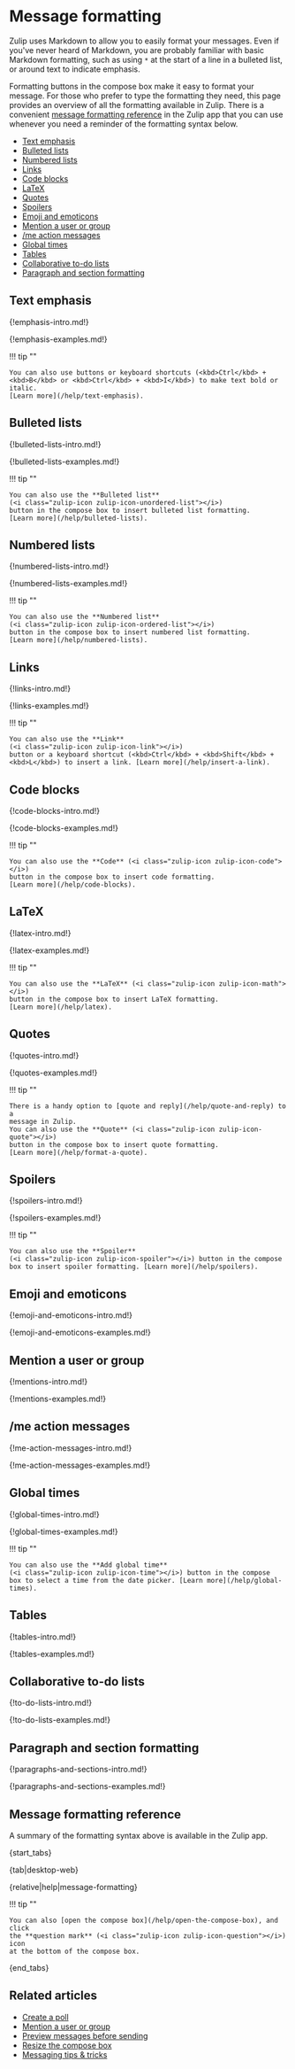 # Message formatting

[//]: # (All screenshots here require line-height: 22px and font-size: 16px in .message-content.)
[//]: # (Requires some additional fiddling for the LaTeX picture, inline code span, and maybe a few others.)

Zulip uses Markdown to allow you to easily format your messages. Even if you've
never heard of Markdown, you are probably familiar with basic Markdown
formatting, such as using `*` at the start of a line in a bulleted list, or
around text to indicate emphasis.

Formatting buttons in the compose box make it easy to format your message. For
those who prefer to type the formatting they need, this page provides an
overview of all the formatting available in Zulip. There is a convenient
[message formatting reference](#message-formatting-reference) in the Zulip
app that you can use whenever you need a reminder of the formatting syntax
below.

* [Text emphasis](#text-emphasis)
* [Bulleted lists](#bulleted-lists)
* [Numbered lists](#numbered-lists)
* [Links](#links)
* [Code blocks](#code-blocks)
* [LaTeX](#latex)
* [Quotes](#quotes)
* [Spoilers](#spoilers)
* [Emoji and emoticons](#emoji-and-emoticons)
* [Mention a user or group](#mention-a-user-or-group)
* [/me action messages](#me-action-messages)
* [Global times](#global-times)
* [Tables](#tables)
* [Collaborative to-do lists](#collaborative-to-do-lists)
* [Paragraph and section formatting](#paragraph-and-section-formatting)

## Text emphasis

{!emphasis-intro.md!}

{!emphasis-examples.md!}

!!! tip ""

    You can also use buttons or keyboard shortcuts (<kbd>Ctrl</kbd> +
    <kbd>B</kbd> or <kbd>Ctrl</kbd> + <kbd>I</kbd>) to make text bold or italic.
    [Learn more](/help/text-emphasis).

## Bulleted lists

{!bulleted-lists-intro.md!}

{!bulleted-lists-examples.md!}

!!! tip ""

    You can also use the **Bulleted list**
    (<i class="zulip-icon zulip-icon-unordered-list"></i>)
    button in the compose box to insert bulleted list formatting.
    [Learn more](/help/bulleted-lists).

## Numbered lists

{!numbered-lists-intro.md!}

{!numbered-lists-examples.md!}

!!! tip ""

    You can also use the **Numbered list**
    (<i class="zulip-icon zulip-icon-ordered-list"></i>)
    button in the compose box to insert numbered list formatting.
    [Learn more](/help/numbered-lists).

## Links

{!links-intro.md!}

{!links-examples.md!}

!!! tip ""

    You can also use the **Link**
    (<i class="zulip-icon zulip-icon-link"></i>)
    button or a keyboard shortcut (<kbd>Ctrl</kbd> + <kbd>Shift</kbd> +
    <kbd>L</kbd>) to insert a link. [Learn more](/help/insert-a-link).

## Code blocks

{!code-blocks-intro.md!}

{!code-blocks-examples.md!}

!!! tip ""

    You can also use the **Code** (<i class="zulip-icon zulip-icon-code"></i>)
    button in the compose box to insert code formatting.
    [Learn more](/help/code-blocks).

## LaTeX

{!latex-intro.md!}

{!latex-examples.md!}

!!! tip ""

    You can also use the **LaTeX** (<i class="zulip-icon zulip-icon-math"></i>)
    button in the compose box to insert LaTeX formatting.
    [Learn more](/help/latex).

## Quotes

{!quotes-intro.md!}

{!quotes-examples.md!}

!!! tip ""

    There is a handy option to [quote and reply](/help/quote-and-reply) to a
    message in Zulip.
    You can also use the **Quote** (<i class="zulip-icon zulip-icon-quote"></i>)
    button in the compose box to insert quote formatting.
    [Learn more](/help/format-a-quote).

## Spoilers

{!spoilers-intro.md!}

{!spoilers-examples.md!}

!!! tip ""

    You can also use the **Spoiler**
    (<i class="zulip-icon zulip-icon-spoiler"></i>) button in the compose
    box to insert spoiler formatting. [Learn more](/help/spoilers).

## Emoji and emoticons

{!emoji-and-emoticons-intro.md!}

{!emoji-and-emoticons-examples.md!}

## Mention a user or group

{!mentions-intro.md!}

{!mentions-examples.md!}

## /me action messages

{!me-action-messages-intro.md!}

{!me-action-messages-examples.md!}

## Global times

{!global-times-intro.md!}

{!global-times-examples.md!}

!!! tip ""

    You can also use the **Add global time**
    (<i class="zulip-icon zulip-icon-time"></i>) button in the compose
    box to select a time from the date picker. [Learn more](/help/global-times).

## Tables

{!tables-intro.md!}

{!tables-examples.md!}

## Collaborative to-do lists

{!to-do-lists-intro.md!}

{!to-do-lists-examples.md!}

## Paragraph and section formatting

{!paragraphs-and-sections-intro.md!}

{!paragraphs-and-sections-examples.md!}

## Message formatting reference

A summary of the formatting syntax above is available in the Zulip app.

{start_tabs}

{tab|desktop-web}

{relative|help|message-formatting}

!!! tip ""

    You can also [open the compose box](/help/open-the-compose-box), and click
    the **question mark** (<i class="zulip-icon zulip-icon-question"></i>) icon
    at the bottom of the compose box.

{end_tabs}

## Related articles

* [Create a poll](/help/create-a-poll)
* [Mention a user or group](/help/mention-a-user-or-group)
* [Preview messages before sending](/help/preview-your-message-before-sending)
* [Resize the compose box](/help/resize-the-compose-box)
* [Messaging tips & tricks](/help/messaging-tips)
